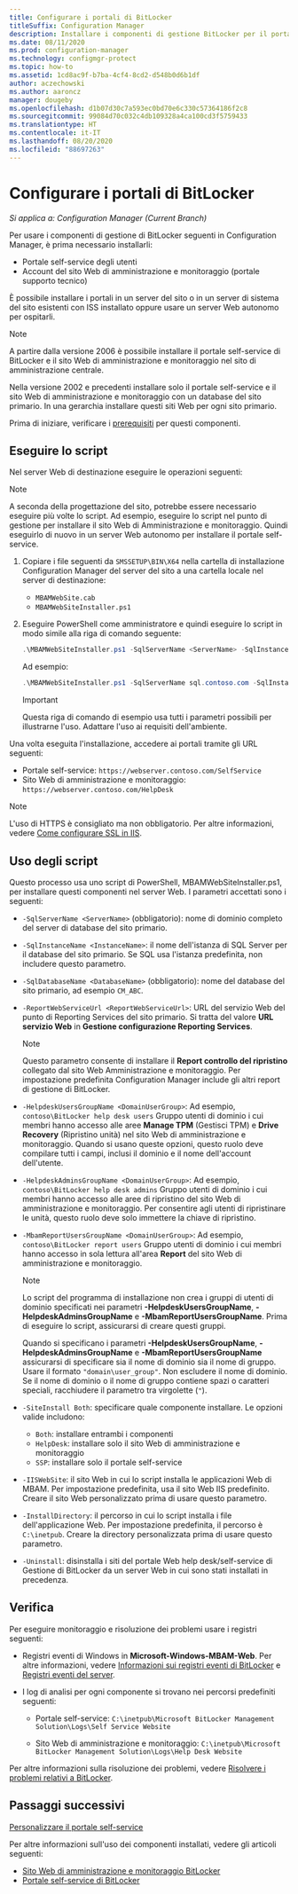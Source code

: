 ```yaml
---
title: Configurare i portali di BitLocker
titleSuffix: Configuration Manager
description: Installare i componenti di gestione BitLocker per il portale self-service e il sito Web di amministrazione e monitoraggio
ms.date: 08/11/2020
ms.prod: configuration-manager
ms.technology: configmgr-protect
ms.topic: how-to
ms.assetid: 1cd8ac9f-b7ba-4cf4-8cd2-d548b0d6b1df
author: aczechowski
ms.author: aaroncz
manager: dougeby
ms.openlocfilehash: d1b07d30c7a593ec0bd70e6c330c57364186f2c8
ms.sourcegitcommit: 99084d70c032c4db109328a4ca100cd3f5759433
ms.translationtype: HT
ms.contentlocale: it-IT
ms.lasthandoff: 08/20/2020
ms.locfileid: "88697263"
---
```

# <a name="set-up-bitlocker-portals"></a>Configurare i portali di BitLocker

*Si applica a: Configuration Manager (Current Branch)*

<!--3601034-->

Per usare i componenti di gestione di BitLocker seguenti in Configuration Manager, è prima necessario installarli:

- Portale self-service degli utenti
- Account del sito Web di amministrazione e monitoraggio (portale supporto tecnico)

È possibile installare i portali in un server del sito o in un server di sistema del sito esistenti con ISS installato oppure usare un server Web autonomo per ospitarli.

> [!NOTE]
> A partire dalla versione 2006 è possibile installare il portale self-service di BitLocker e il sito Web di amministrazione e monitoraggio nel sito di amministrazione centrale.<!-- 5925693 -->
>
> Nella versione 2002 e precedenti installare solo il portale self-service e il sito Web di amministrazione e monitoraggio con un database del sito primario. In una gerarchia installare questi siti Web per ogni sito primario.

Prima di iniziare, verificare i [prerequisiti](../../plan-design/bitlocker-management.md#prerequisites) per questi componenti.

## <a name="run-the-script"></a>Eseguire lo script

Nel server Web di destinazione eseguire le operazioni seguenti:

> [!NOTE]
> A seconda della progettazione del sito, potrebbe essere necessario eseguire più volte lo script. Ad esempio, eseguire lo script nel punto di gestione per installare il sito Web di Amministrazione e monitoraggio. Quindi eseguirlo di nuovo in un server Web autonomo per installare il portale self-service.

1. Copiare i file seguenti da `SMSSETUP\BIN\X64` nella cartella di installazione Configuration Manager del server del sito a una cartella locale nel server di destinazione:

    - `MBAMWebSite.cab`
    - `MBAMWebSiteInstaller.ps1`

1. Eseguire PowerShell come amministratore e quindi eseguire lo script in modo simile alla riga di comando seguente:

    ``` PowerShell
    .\MBAMWebSiteInstaller.ps1 -SqlServerName <ServerName> -SqlInstanceName <InstanceName> -SqlDatabaseName <DatabaseName> -ReportWebServiceUrl <ReportWebServiceUrl> -HelpdeskUsersGroupName <DomainUserGroup> -HelpdeskAdminsGroupName <DomainUserGroup> -MbamReportUsersGroupName <DomainUserGroup> -SiteInstall Both
    ```

    Ad esempio:

    ``` PowerShell
    .\MBAMWebSiteInstaller.ps1 -SqlServerName sql.contoso.com -SqlInstanceName instance1 -SqlDatabaseName CM_ABC -ReportWebServiceUrl https://rsp.contoso.com/ReportServer -HelpdeskUsersGroupName "contoso\BitLocker help desk users" -HelpdeskAdminsGroupName "contoso\BitLocker help desk admins" -MbamReportUsersGroupName "contoso\BitLocker report users" -SiteInstall Both
    ```

    > [!IMPORTANT]
    > Questa riga di comando di esempio usa tutti i parametri possibili per illustrarne l'uso. Adattare l'uso ai requisiti dell'ambiente.

Una volta eseguita l'installazione, accedere ai portali tramite gli URL seguenti:

- Portale self-service: `https://webserver.contoso.com/SelfService`
- Sito Web di amministrazione e monitoraggio: `https://webserver.contoso.com/HelpDesk`

> [!NOTE]
> L'uso di HTTPS è consigliato ma non obbligatorio. Per altre informazioni, vedere [Come configurare SSL in IIS](/iis/manage/configuring-security/how-to-set-up-ssl-on-iis).

## <a name="script-usage"></a>Uso degli script

Questo processo usa uno script di PowerShell, MBAMWebSiteInstaller.ps1, per installare questi componenti nel server Web. I parametri accettati sono i seguenti:

- `-SqlServerName <ServerName>` (obbligatorio): nome di dominio completo del server di database del sito primario.

- `-SqlInstanceName <InstanceName>`: il nome dell'istanza di SQL Server per il database del sito primario. Se SQL usa l'istanza predefinita, non includere questo parametro.

- `-SqlDatabaseName <DatabaseName>` (obbligatorio): nome del database del sito primario, ad esempio `CM_ABC`.

- `-ReportWebServiceUrl <ReportWebServiceUrl>`: URL del servizio Web del punto di Reporting Services del sito primario. Si tratta del valore **URL servizio Web** in **Gestione configurazione Reporting Services**.

    > [!NOTE]
    > Questo parametro consente di installare il **Report controllo del ripristino** collegato dal sito Web Amministrazione e monitoraggio. Per impostazione predefinita Configuration Manager include gli altri report di gestione di BitLocker.

- `-HelpdeskUsersGroupName <DomainUserGroup>`: Ad esempio, `contoso\BitLocker help desk users` Gruppo utenti di dominio i cui membri hanno accesso alle aree **Manage TPM** (Gestisci TPM) e **Drive Recovery** (Ripristino unità) nel sito Web di amministrazione e monitoraggio. Quando si usano queste opzioni, questo ruolo deve compilare tutti i campi, inclusi il dominio e il nome dell'account dell'utente.

- `-HelpdeskAdminsGroupName <DomainUserGroup>`: Ad esempio, `contoso\BitLocker help desk admins` Gruppo utenti di dominio i cui membri hanno accesso alle aree di ripristino del sito Web di amministrazione e monitoraggio. Per consentire agli utenti di ripristinare le unità, questo ruolo deve solo immettere la chiave di ripristino.

- `-MbamReportUsersGroupName <DomainUserGroup>`: Ad esempio, `contoso\BitLocker report users` Gruppo utenti di dominio i cui membri hanno accesso in sola lettura all'area **Report** del sito Web di amministrazione e monitoraggio.

    > [!NOTE]
    > Lo script del programma di installazione non crea i gruppi di utenti di dominio specificati nei parametri **-HelpdeskUsersGroupName**, **-HelpdeskAdminsGroupName** e **-MbamReportUsersGroupName**. Prima di eseguire lo script, assicurarsi di creare questi gruppi.
    >
    > Quando si specificano i parametri **-HelpdeskUsersGroupName**, **-HelpdeskAdminsGroupName** e **-MbamReportUsersGroupName** assicurarsi di specificare sia il nome di dominio sia il nome di gruppo. Usare il formato `"domain\user_group"`. Non escludere il nome di dominio. Se il nome di dominio o il nome di gruppo contiene spazi o caratteri speciali, racchiudere il parametro tra virgolette (`"`).

- `-SiteInstall Both`: specificare quale componente installare. Le opzioni valide includono:
  - `Both`: installare entrambi i componenti
  - `HelpDesk`: installare solo il sito Web di amministrazione e monitoraggio
  - `SSP`: installare solo il portale self-service

- `-IISWebSite`: il sito Web in cui lo script installa le applicazioni Web di MBAM. Per impostazione predefinita, usa il sito Web IIS predefinito. Creare il sito Web personalizzato prima di usare questo parametro.

- `-InstallDirectory`: il percorso in cui lo script installa i file dell'applicazione Web. Per impostazione predefinita, il percorso è `C:\inetpub`. Creare la directory personalizzata prima di usare questo parametro.

- `-Uninstall`: disinstalla i siti del portale Web help desk/self-service di Gestione di BitLocker da un server Web in cui sono stati installati in precedenza.

## <a name="verify"></a>Verifica

Per eseguire monitoraggio e risoluzione dei problemi usare i registri seguenti:

- Registri eventi di Windows in **Microsoft-Windows-MBAM-Web**. Per altre informazioni, vedere [Informazioni sui registri eventi di BitLocker](../../tech-ref/bitlocker/about-event-logs.md) e [Registri eventi del server](../../tech-ref/bitlocker/server-event-logs.md).

- I log di analisi per ogni componente si trovano nei percorsi predefiniti seguenti:

  - Portale self-service: `C:\inetpub\Microsoft BitLocker Management Solution\Logs\Self Service Website`

  - Sito Web di amministrazione e monitoraggio: `C:\inetpub\Microsoft BitLocker Management Solution\Logs\Help Desk Website`

Per altre informazioni sulla risoluzione dei problemi, vedere [Risolvere i problemi relativi a BitLocker](../../tech-ref/bitlocker/troubleshoot.md).

## <a name="next-steps"></a>Passaggi successivi

[Personalizzare il portale self-service](customize-self-service-portal.md)

Per altre informazioni sull'uso dei componenti installati, vedere gli articoli seguenti:

- [Sito Web di amministrazione e monitoraggio BitLocker](helpdesk-portal.md)
- [Portale self-service di BitLocker](self-service-portal.md)